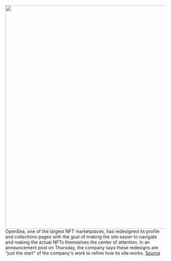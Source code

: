 <img src='https://cdn.vox-cdn.com/thumbor/2vWmArp3HZyNflMl89pkU8yFy_o=/94x94:1954x1365/1200x800/filters:focal(861x520:1187x846)/cdn.vox-cdn.com/uploads/chorus_image/image/70914396/Profile_1_1_2048x1365.0.png' width='700px' /><br/>
OpenSea, one of the largest NFT marketplaces, has redesigned its profile and collections pages with the goal of making the site easier to navigate and making the actual NFTs themselves the center of attention. In an announcement post on Thursday, the company says these redesigns are “just the start” of the company's work to refine how its site works.
<a href='https://www.theverge.com/2022/5/26/23143241/opensea-redesign-profile-collections-pages-nft'> Source <a/>